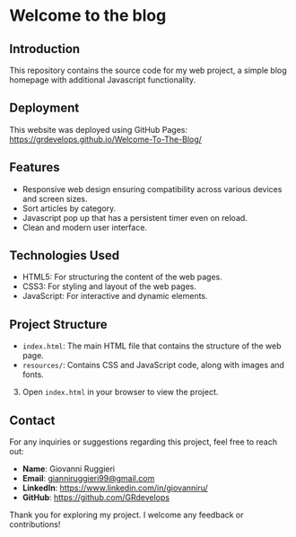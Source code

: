 # Welcome to the blog

## Introduction
This repository contains the source code for my web project, a simple blog homepage with additional Javascript functionality.

## Deployment
This website was deployed using GitHub Pages: https://grdevelops.github.io/Welcome-To-The-Blog/

## Features
- Responsive web design ensuring compatibility across various devices and screen sizes.
- Sort articles by category.
- Javascript pop up that has a persistent timer even on reload.
- Clean and modern user interface.

## Technologies Used
- HTML5: For structuring the content of the web pages.
- CSS3: For styling and layout of the web pages.
- JavaScript: For interactive and dynamic elements.

## Project Structure
- `index.html`: The main HTML file that contains the structure of the web page.
- `resources/`: Contains CSS and JavaScript code, along with images and fonts.

3. Open `index.html` in your browser to view the project.


## Contact
For any inquiries or suggestions regarding this project, feel free to reach out:
- **Name**: Giovanni Ruggieri
- **Email**: gianniruggieri99@gmail.com
- **LinkedIn**: https://www.linkedin.com/in/giovanniru/
- **GitHub**: https://github.com/GRdevelops

Thank you for exploring my project. I welcome any feedback or contributions!